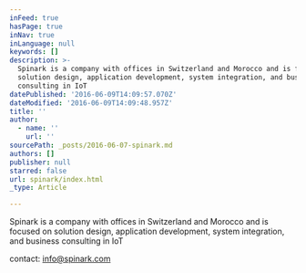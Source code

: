 ```yaml
---
inFeed: true
hasPage: true
inNav: true
inLanguage: null
keywords: []
description: >-
  Spinark is a company with offices in Switzerland and Morocco and is focused on
  solution design, application development, system integration, and business
  consulting in IoT
datePublished: '2016-06-09T14:09:57.070Z'
dateModified: '2016-06-09T14:09:48.957Z'
title: ''
author:
  - name: ''
    url: ''
sourcePath: _posts/2016-06-07-spinark.md
authors: []
publisher: null
starred: false
url: spinark/index.html
_type: Article

---
```

Spinark is a company with offices in Switzerland and Morocco and is focused on solution design, application development, system integration, and business consulting in IoT

contact: info@spinark.com